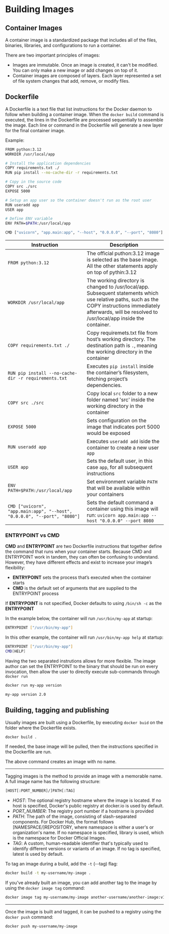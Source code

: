 # Building Images

## Container Images

A container image is a standardized package that includes all of the files, binaries, libraries, and configurations to run a container.

There are two important principles of images:

- Images are immutable. Once an image is created, it can't be modified. You can only make a new image or add changes on top of it.
- Container images are composed of layers. Each layer represented a set of file system changes that add, remove, or modify files.

## Dockerfile

A Dockerfile is a text file that list instructions for the Docker daemon to follow when building a container image. When the `docker build` command is executed, the lines in the Dockerfile are processed sequentially to assemble the image. Each line or command in the Dockerfile will generate a new layer for the final container image.

Example:

```bash
FROM python:3.12
WORKDIR /usr/local/app

# Install the application dependencies
COPY requirements.txt ./
RUN pip install --no-cache-dir -r requirements.txt

# Copy in the source code
COPY src ./src
EXPOSE 5000

# Setup an app user so the container doesn't run as the root user
RUN useradd app
USER app

# Define ENV variable
ENV PATH=$PATH:/usr/local/app

CMD ["uvicorn", "app.main:app", "--host", "0.0.0.0", "--port", "8080"]
```

| Instruction | Description |
| ----------- | ----------- |
| `FROM python:3.12` | The official puthon:3.12 image is selected as the base image. All the other statements apply on top of pythin:3.12|
| `WORKDIR /usr/local/app` | The working directory is changed to /usr/local/app. Subsequent statements which use relative paths, such as the COPY instructions immediately afterwards, will be resolved to /usr/local/app inside the container. |
| `COPY requirements.txt ./` | Copy requiremets.txt file from host’s working directory. The destination path is `.`, meaning the working directory in the container |
| `RUN pip install --no-cache-dir -r requirements.txt` | Executes `pip install` inside the container’s filesystem, fetching project’s dependencies. |
| `COPY src ./src` | Copy local `src` folder to a new folder named 'src' inside the working directory in the container|
| `EXPOSE 5000` | Sets configuration on the image that indicates port 5000 would be exposed |
| `RUN useradd app` | Executes `useradd add` iside the container to create a new user `app`|
| `USER app` | Sets the default user, in this case `app`,  for all subsequent instructions |
| `ENV PATH=$PATH:/usr/local/app` | Set environment variable `PATH` that will be available within your containers |
| `CMD ["uvicorn", "app.main:app", "--host", "0.0.0.0", "--port", "8080"]` | Sets the default command a container using this image will run: `uvicorn app.main:app --host "0.0.0.0" --port 8080` |


### ENTRYPOINT vs CMD

**CMD** and **ENTRYPOINT** are two Dockerfile instructions that together define the command that runs when your container starts.
Because CMD and ENTRYPOINT work in tandem, they can often be confusing to understand. However, they have different effects and exist to increase your image’s flexibility:
- **ENTRYPOINT** sets the process that’s executed when the container starts
- **CMD** is the default set of arguments that are supplied to the ENTRYPOINT process

If **ENTRYPOINT** is not specified, Docker defaults to using `/bin/sh -c` as the **ENTRYPOINT**

In the example below, the container will run `/usr/bin/my-app` at startup:
```bash
ENTRYPOINT ["/usr/bin/my-app"]
```

In this other example, the container will run `/usr/bin/my-app help` at startup:
```bash
ENTRYPOINT ["/usr/bin/my-app"]
CMD[HELP]
```

Having the two separated instrutions allows for more flexible. The image author can set the ENTRYPOINT to the binary that should be run on every invocation, then allow the user to directly execute sub-commands through `docker run`
```bash
docker run my-app version

my-app version 2.0
```


## Building, tagging and publishing

Usually images are built using a Dockerfile, by executing `docker buid` on the folder where the Dockerfile exists.

```bash
docker build .
```
If needed, the base image will be pulled, then the instructions specified in the Dockerfile are run.

The above command creates an image with no name.

---

Tagging images is the method to provide an image with a memorable name. A full image name has the following structure:
```bash
[HOST[:PORT_NUMBER]/]PATH[:TAG]
```

- _HOST_: The optional registry hostname where the image is located. If no host is specified, Docker's public registry at docker.io is used by default.
- _PORT_NUMBER_: The registry port number if a hostname is provided
- _PATH_: The path of the image, consisting of slash-separated components. For Docker Hub, the format follows [NAMESPACE/]REPOSITORY, where namespace is either a user's or organization's name. If no namespace is specified, library is used, which is the namespace for Docker Official Images.
- _TAG_: A custom, human-readable identifier that's typically used to identify different versions or variants of an image. If no tag is specified, latest is used by default.

To tag an image during a build, add the `-t` (--tag) flag:
```bash
docker build -t my-username/my-image .
```

If you've already built an image, you can add another tag to the image by using the `docker image tag` command:
```bash
docker image tag my-username/my-image another-username/another-image:v1
```
---
Once the image is built and tagged, it can be pushed to a registry using the `docker push` command:
```bash
docker push my-username/my-image
```




